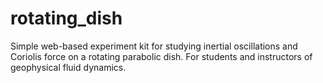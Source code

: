 rotating_dish
=============

Simple web-based experiment kit for studying inertial oscillations and Coriolis force on a rotating parabolic dish. 
For students and instructors of geophysical fluid dynamics.

